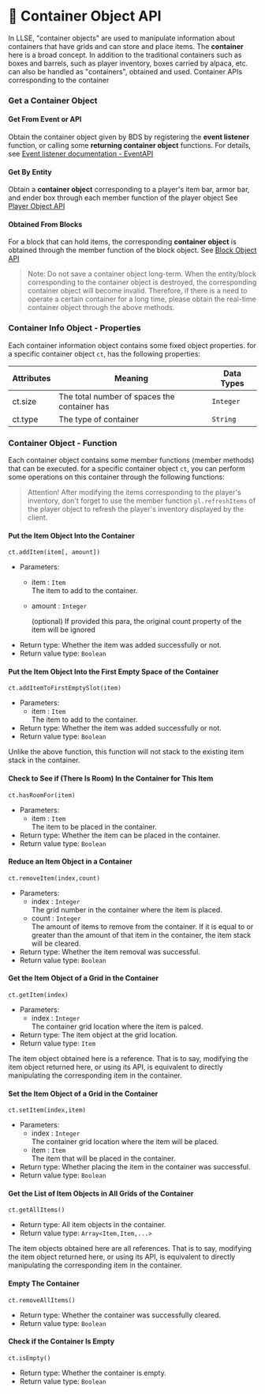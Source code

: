 # 👜 Container Object API

In LLSE, "container objects" are used to manipulate information about containers that have grids and can store and place items.
The **container** here is a broad concept. In addition to the traditional containers such as boxes and barrels, such as player inventory, boxes carried by alpaca, etc. can also be handled as "containers", obtained and used. Container APIs  corresponding to the container

### Get a Container Object

#### Get From Event or API

Obtain the container object given by BDS by registering the **event listener** function, or calling some **returning container object** functions.
For details, see [Event listener documentation - EventAPI](../EventAPI/Listen.md)      

#### Get By Entity 

Obtain a **container object** corresponding to a player's item bar, armor bar, and ender box through each member function of the player object
See [Player Object API](./Player.md)      

#### Obtained From Blocks

For a block that can hold items, the corresponding **container object** is obtained through the member function of the block object.
See [Block Object API](./Block.md)      

> Note: Do not save a container object long-term.
> When the entity/block corresponding to the container object is destroyed, the corresponding container object will become invalid. Therefore, if there is a need to operate a certain container for a long time, please obtain the real-time container object through the above methods.



### Container Info Object - Properties

Each container information object contains some fixed object properties. for a specific container object `ct`, has the following properties:

| Attributes | Meaning                                      | Data Types |
| ---------- | -------------------------------------------- | ---------- |
| ct.size    | The total number of spaces the container has | `Integer`  |
| ct.type    | The type of container                        | `String`   |



### Container Object - Function

Each container object contains some member functions (member methods) that can be executed. for a specific container object `ct`, you can perform some operations on this container through the following functions:

> Attention! After modifying the items corresponding to the player's inventory, don't forget to use the member function `pl.refreshItems` of the player object to refresh the player's inventory displayed by the client.

#### Put the Item Object Into the Container  

`ct.addItem(item[, amount])`  

- Parameters: 
  - item : `Item`  
    The item to add to the container.
    
  - amount : `Integer`
  
    (optional) If provided this para, the original count property of the item will be ignored
- Return type: Whether the item was added successfully or not.
- Return value type: `Boolean`



#### Put the Item Object Into the First Empty Space of the Container

`ct.addItemToFirstEmptySlot(item)`  

- Parameters: 
  - item : `Item`  
    The item to add to the container.
- Return type: Whether the item was added successfully or not.
- Return value type: `Boolean`

Unlike the above function, this function will not stack to the existing item stack in the container.



#### Check to See if (There Is Room) In the Container for This Item 

`ct.hasRoomFor(item)`  

- Parameters: 
  - item : `Item`  
    The item to be placed in the container.
- Return type: Whether the item can be placed in the container.
- Return value type: `Boolean`



#### Reduce an Item Object in a Container

`ct.removeItem(index,count)`  

- Parameters: 
  - index : `Integer`  
    The grid number in the container where the item is placed.
  - count : `Integer`  
    The amount of items to remove from the container. If it is equal to or greater than the amount of that item in the container, the item stack will be cleared.
- Return type: Whether the item removal was successful.
- Return value type: `Boolean`



#### Get the Item Object of a Grid in the Container

`ct.getItem(index)`  

- Parameters: 
  - index : `Integer`  
    The container grid location where the item is palced.
- Return type: The item object at the grid location.
- Return value type: `Item`

The item object obtained here is a reference. That is to say, modifying the item object returned here, or using its API, is equivalent to directly manipulating the corresponding item in the container.



#### Set the Item Object of a Grid in the Container

`ct.setItem(index,item)`  

- Parameters: 
  - index : `Integer`  
    The container grid location where the item will be placed.
  - item : `Item`  
    The item that will be placed in the container.
- Return type: Whether placing the item in the container was successful.
- Return value type: `Boolean`



#### Get the List of Item Objects in All Grids of the Container

`ct.getAllItems()`  

- Return type: All item objects in the container.
- Return value type: `Array<Item,Item,...>`

The item objects obtained here are all references. That is to say, modifying the item object returned here, or using its API, is equivalent to directly manipulating the corresponding item in the container.



#### Empty The Container

`ct.removeAllItems()`  

- Return type: Whether the container was successfully cleared.
- Return value type: `Boolean`



#### Check if the Container Is Empty

`ct.isEmpty()`  

- Return type: Whether the container is empty.
- Return value type: `Boolean`
